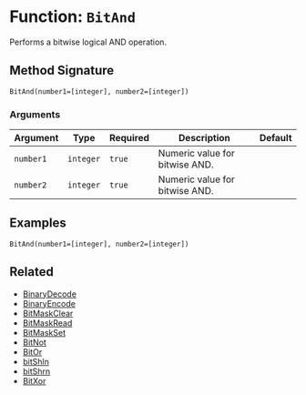 [comment]: # (Note: This documentation is generated dynamically in the build process.  To modify the contents, change the javadoc on the _invoke method of the BIF class)

# Function: `BitAnd`

Performs a bitwise logical AND operation.

## Method Signature

```
BitAnd(number1=[integer], number2=[integer])
```

### Arguments


| Argument | Type | Required | Description | Default |
|----------|------|----------|-------------|---------|
| `number1` | `integer` | `true` | Numeric value for bitwise AND. |  |
| `number2` | `integer` | `true` | Numeric value for bitwise AND. |  |

## Examples

```
BitAnd(number1=[integer], number2=[integer])
```

## Related

  * [BinaryDecode](./BinaryDecode.md)
  * [BinaryEncode](./BinaryEncode.md)
  * [BitMaskClear](./BitMaskClear.md)
  * [BitMaskRead](./BitMaskRead.md)
  * [BitMaskSet](./BitMaskSet.md)
  * [BitNot](./BitNot.md)
  * [BitOr](./BitOr.md)
  * [bitShln](./bitShln.md)
  * [bitShrn](./bitShrn.md)
  * [BitXor](./BitXor.md)
